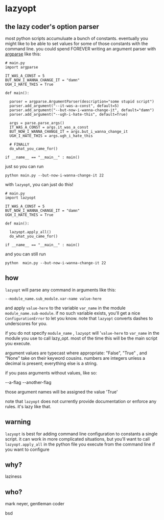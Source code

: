 # lazyopt

## the lazy coder's option parser

  most python scripts accumuluate a bunch of constants. eventually you might like to be able to set values for some of those constants with the command line. you could spend FOREVER writing an argument parser with [argparse](http://docs.python.org/2.7/library/argparse.html) like this:

    # main.py
    import argparse

    IT_WAS_A_CONST = 5
    BUT_NOW_I_WANNA_CHANGE_IT = "damn"
    UGH_I_HATE_THIS = True

    def main():

      parser = argparse.ArgumentParser(description="some stupid script")
      parser.add_argument("--it-was-a-const", default=5)
      parser.add_argument("--but-now-i-wanna-change-it", default="damn")
      parser.add_argument("--ugh-i-hate-this", default=True)

      args = parse.parse_args()
      IT_WAS_A_CONST = args.it_was_a_const
      BUT_NOW_I_WANNA_CHANGE_IT = args.but_i_wanna_change_it
      UGH_I_HATE_THIS = args.ugh_i_hate_this

      # FINALLY 
      do_what_you_came_for()
      
    if __name__ == "__main__" : main() 


just so you can run

    python main.py --but-now-i-wanna-change-it 22    


with `lazyopt`, you can just do this!

    # main.py
    import lazyopt

    IT_WAS_A_CONST = 5
    BUT_NOW_I_WANNA_CHANGE_IT = "damn"
    UGH_I_HATE_THIS = True

    def main():

      lazyopt.apply_all() 
      do_what_you_came_for()

    if __name__ == "__main__" : main()

and you can still run

    python  main.py --but-now-i-wanna-change-it 22



## how

`lazyopt` will parse any command in arguments like this:

    --module_name.sub_module.var-name value-here

and apply `value-here` to the variable `var_name` in the module `module_name.sub-module`. if no such variable exists, you'll get a nice `ConfigurationError` to let you know.  note that `lazyopt` converts dashes to underscores for you. 

if you do not specify `module_name` , `lazyopt` will '`value-here` to `var_name` in the module you use to call lazy_opt. most of the time this will be the main script you execute.

argument values are typecast where appropriate: "False", "True" , and "None" take on their keyword cousins. numbers are integers unless a decimal is present; everything else is a string.

if you pass arguments without values, like so:

  --a-flag  --another-flag

those argument names will be assigned the value 'True'

note that `lazyopt` does not currently provide documentation or enforce any rules. it's lazy like that.

## warning

`lazyopt` is best for adding command line configuration to constants a single script. it can work in more complicated situations, but you'll want to call `lazyopt.apply_all` in the python file you execute from the command line if you want to configure


## why?

laziness

## who?

mark neyer, gentleman coder

bsd
